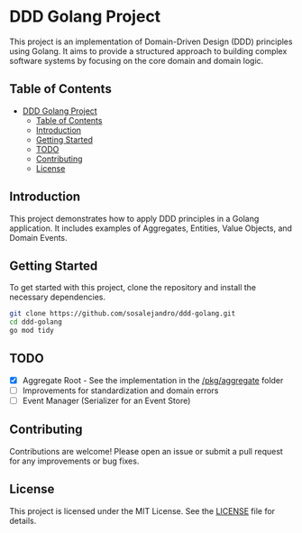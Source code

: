 # DDD Golang Project

This project is an implementation of Domain-Driven Design (DDD) principles using Golang. It aims to provide a structured approach to building complex software systems by focusing on the core domain and domain logic.

## Table of Contents

- [DDD Golang Project](#ddd-golang-project)
  - [Table of Contents](#table-of-contents)
  - [Introduction](#introduction)
  - [Getting Started](#getting-started)
  - [TODO](#todo)
  - [Contributing](#contributing)
  - [License](#license)

## Introduction

This project demonstrates how to apply DDD principles in a Golang application. It includes examples of Aggregates, Entities, Value Objects, and Domain Events.

## Getting Started

To get started with this project, clone the repository and install the necessary dependencies.

```bash
git clone https://github.com/sosalejandro/ddd-golang.git
cd ddd-golang
go mod tidy
```


## TODO

- [x] Aggregate Root - See the implementation in the [/pkg/aggregate](./pkg/aggregate/README.md) folder
- [ ] Improvements for standardization and domain errors
- [ ] Event Manager (Serializer for an Event Store)

## Contributing

Contributions are welcome! Please open an issue or submit a pull request for any improvements or bug fixes.

## License

This project is licensed under the MIT License. See the [LICENSE](LICENSE) file for details.